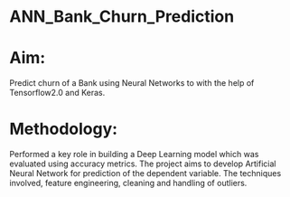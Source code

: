 # ANN_Bank_Churn_Prediction

# Aim: 
Predict churn of a Bank using Neural Networks to with the help of Tensorflow2.0 and Keras.
# Methodology: 
Performed a key role in building a Deep Learning model which was evaluated using
accuracy metrics. The project aims to develop Artificial Neural Network for prediction of the dependent
variable. The techniques involved, feature engineering, cleaning and handling of outliers.
